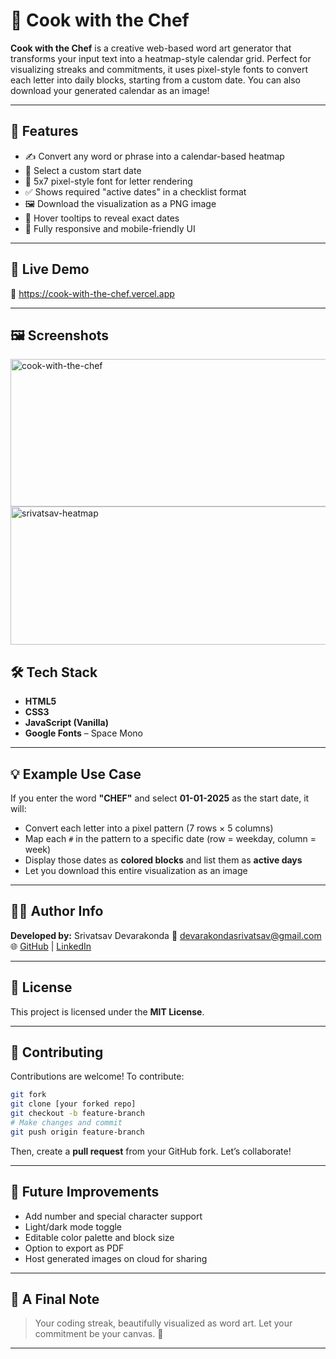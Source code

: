 # 🎨 Cook with the Chef

**Cook with the Chef** is a creative web-based word art generator that transforms your input text into a heatmap-style calendar grid. Perfect for visualizing streaks and commitments, it uses pixel-style fonts to convert each letter into daily blocks, starting from a custom date. You can also download your generated calendar as an image!

---

## 📌 Features

- ✍️ Convert any word or phrase into a calendar-based heatmap
- 📅 Select a custom start date
- 🧱 5x7 pixel-style font for letter rendering
- ✅ Shows required "active dates" in a checklist format
- 🖼️ Download the visualization as a PNG image
- 🧠 Hover tooltips to reveal exact dates
- 📱 Fully responsive and mobile-friendly UI

---

## 🚀 Live Demo

🔗 https://cook-with-the-chef.vercel.app


---

## 🖼️ Screenshots

<img width="508" height="236" alt="cook-with-the-chef" src="https://github.com/user-attachments/assets/75babd2c-116a-4086-ae2e-cdf322984751" />
<img width="1449" height="221" alt="srivatsav-heatmap" src="https://github.com/user-attachments/assets/3bbe01c7-7986-4588-adc1-bc47d060998a" />


## 🛠️ Tech Stack

* **HTML5**
* **CSS3**
* **JavaScript (Vanilla)**
* **Google Fonts** – Space Mono

---

## 💡 Example Use Case

If you enter the word **"CHEF"** and select **01-01-2025** as the start date, it will:

* Convert each letter into a pixel pattern (7 rows × 5 columns)
* Map each `#` in the pattern to a specific date (row = weekday, column = week)
* Display those dates as **colored blocks** and list them as **active days**
* Let you download this entire visualization as an image

---

## 👨‍🍳 Author Info

**Developed by:** Srivatsav Devarakonda
📧 [devarakondasrivatsav@gmail.com](mailto:devarakondasrivatsav@gmail.com)
🌐 [GitHub](https://github.com/srivatsavdevarakonda) | [LinkedIn](https://linkedin.com/in/d-srivatsav-2a7a90247)

---

## 📝 License

This project is licensed under the **MIT License**.

---

## 🙌 Contributing

Contributions are welcome! To contribute:

```bash
git fork
git clone [your forked repo]
git checkout -b feature-branch
# Make changes and commit
git push origin feature-branch
```

Then, create a **pull request** from your GitHub fork. Let’s collaborate!

---

## 🔮 Future Improvements

* Add number and special character support
* Light/dark mode toggle
* Editable color palette and block size
* Option to export as PDF
* Host generated images on cloud for sharing

---

## 💬 A Final Note

> Your coding streak, beautifully visualized as word art.
> Let your commitment be your canvas. 🎨

---

